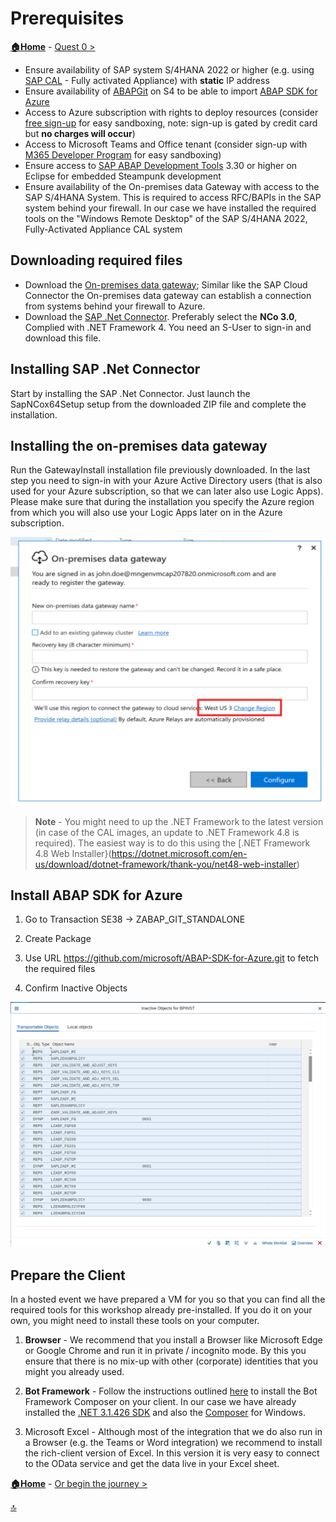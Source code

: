# Prerequisites

**[🏠Home](README.md)** - [ Quest 0 >](student/quest0.md)

- Ensure availability of SAP system S/4HANA 2022 or higher (e.g. using [SAP CAL](https://cal.sap.com/) - Fully activated Appliance) with **static** IP address
- Ensure availability of [ABAPGit](https://abapgit.org/) on S4 to be able to import [ABAP SDK for Azure](https://github.com/microsoft/ABAP-SDK-for-Azure)
- Access to Azure subscription with rights to deploy resources (consider [free sign-up](https://azure.microsoft.com/free/) for easy sandboxing, note: sign-up is gated by credit card but **no charges will occur**)
- Access to Microsoft Teams and Office tenant (consider sign-up with [M365 Developer Program](https://developer.microsoft.com/microsoft-365/dev-program) for easy sandboxing)
- Ensure access to [SAP ABAP Development Tools](https://tools.eu1.hana.ondemand.com/#abap) 3.30 or higher on Eclipse for embedded Steampunk development
- Ensure availability of the On-premises data Gateway with access to the SAP S/4HANA System. This is required to access RFC/BAPIs in the SAP system behind your firewall. In our case we have installed the required tools on the "Windows Remote Desktop" of the SAP S/4HANA 2022, Fully-Activated Appliance CAL system

## Downloading required files

- Download the [On-premises data gateway](https://www.microsoft.com/en-us/download/details.aspx?id=53127); Similar like the SAP Cloud Connector the On-premises data gateway can establish a connection from systems behind your firewall to Azure.
- Download the [SAP .Net Connector](https://support.sap.com/en/product/connectors/msnet.html). Preferably select the **NCo 3.0**, Complied with .NET Framework 4. You need an S-User to sign-in and download this file.

## Installing  SAP .Net Connector

Start by installing the SAP .Net Connector. Just launch the SapNCox64Setup setup from the downloaded ZIP file and complete the installation. 

## Installing the on-premises data gateway

Run the GatewayInstall installation file previously downloaded. In the last step you need to sign-in with your Azure Active Directory users (that is also used for your Azure subscription, so that we can later also use Logic Apps). Please make sure that during the installation you specify the Azure region from which you will also use your Logic Apps later on in the Azure subscription.

<p align="center" width="100%">
<img alt="OPDG Select region" src="img/student/Quest0/OPDG-Region.jpg"  width="600">
</p>

> **Note** - You might need to up the .NET Framework to the latest version (in case of the CAL images, an update to .NET Framework 4.8 is required). The easiest way is to do this using the [.NET Framework 4.8 Web Installer}(https://dotnet.microsoft.com/en-us/download/dotnet-framework/thank-you/net48-web-installer)

## Install ABAP SDK for Azure

1) Go to Transaction SE38 -> ZABAP_GIT_STANDALONE

2) Create Package

3) Use URL https://github.com/microsoft/ABAP-SDK-for-Azure.git to fetch the required files

4) Confirm Inactive Objects

<p align="center" width="100%">
<img alt="Inactive Objects" src="img/student/Quest0/ABAPGit-InactiveObjects.jpg"  width="600">
</p>

## Prepare the Client

In a hosted event we have prepared a VM for you so that you can find all the required tools for this workshop already pre-installed. If you do it on your own, you might need to install these tools on your computer.

1) **Browser** - We recommend that you install a Browser like Microsoft Edge or Google Chrome and run it in private / incognito mode. By this you ensure that there is no mix-up with other (corporate) identities that you might you already used.

2) **Bot Framework** - Follow the instructions outlined [here](https://learn.microsoft.com/composer/install-composer) to install the Bot Framework Composer on your client. In our case we have already installed the [.NET 3.1.426 SDK](https://dotnet.microsoft.com/download/dotnet/thank-you/sdk-3.1.426-windows-x64-installer) and also the [Composer](https://github.com/microsoft/BotFramework-Composer/releases/download/v2.1.2/BotFramework-Composer-2.1.2-windows-setup.exe) for Windows.

3) Microsoft Excel - Although most of the integration that we do also run in a Browser (e.g. the Teams or Word integration) we recommend to install the rich-client version of Excel. In this version it is very easy to connect to the OData service and get the data live in your Excel sheet.

**[🏠Home](../README.md)** - [ Or begin the journey >](quest0.md)

[🔝](#)
